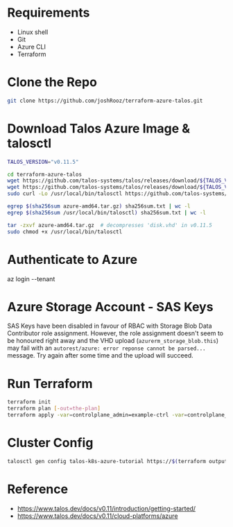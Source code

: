 # Requirements
* Linux shell
* Git
* Azure CLI
* Terraform

# Clone the Repo
```sh
git clone https://github.com/joshRooz/terraform-azure-talos.git
```

# Download Talos Azure Image & talosctl
```sh
TALOS_VERSION="v0.11.5"

cd terraform-azure-talos
wget https://github.com/talos-systems/talos/releases/download/${TALOS_VERSION}/azure-amd64.tar.gz
wget https://github.com/talos-systems/talos/releases/download/${TALOS_VERSION}/sha256sum.txt
sudo curl -Lo /usr/local/bin/talosctl https://github.com/talos-systems/talos/releases/download/${TALOS_VERSION}/talosctl-$(uname -s | tr "[:upper:]" "[:lower:]")-amd64

egrep $(sha256sum azure-amd64.tar.gz) sha256sum.txt | wc -l
egrep $(sha256sum /usr/local/bin/talosctl) sha256sum.txt | wc -l

tar -zxvf azure-amd64.tar.gz  # decompresses 'disk.vhd' in v0.11.5
sudo chmod +x /usr/local/bin/talosctl
```

# Authenticate to Azure
az login --tenant <some-tenant-name-or-id>

# Azure Storage Account - SAS Keys
SAS Keys have been disabled in favour of RBAC with Storage Blob Data Contributor role assignment. However, the role assignment doesn't seem to be honoured right away and the VHD upload (`azurerm_storage_blob.this`) may fail with an `autorest/azure: error reponse cannot be parsed...` message. Try again after some time and the upload will succeed.

# Run Terraform

```sh
terraform init
terraform plan [-out=the-plan]
terraform apply -var=controlplane_admin=example-ctrl -var=controlplane_admin=example-wrkr [-auto-approve] [the-plan]
```

# Cluster Config
```sh
talosctl gen config talos-k8s-azure-tutorial https://$(terraform output lb_public_ip | sed 's|^.|| ; s|.$||'):6443
```

# Reference
* https://www.talos.dev/docs/v0.11/introduction/getting-started/
* https://www.talos.dev/docs/v0.11/cloud-platforms/azure
